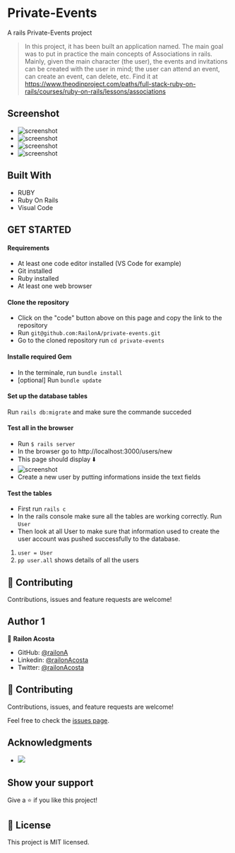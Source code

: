 
# Private-Events
A rails Private-Events project
> In this project, it has been built an application named. The main goal was to put in practice the main concepts of Associations in rails. Mainly, given the main character (the user), the events and invitations can be created with the user in mind; the user can attend an event, can create an event, can delete, etc. Find it at https://www.theodinproject.com/paths/full-stack-ruby-on-rails/courses/ruby-on-rails/lessons/associations

## Screenshot
- ![screenshot](./app/assets/images/new_user.png)
- ![screenshot](./app/assets/images/list_of_events.png)
- ![screenshot](./app/assets/images/list_of_users.png)
- ![screenshot](./app/assets/images/events_attended.png)


## Built With
- RUBY
- Ruby On Rails
- Visual Code
## GET STARTED
#### Requirements
- At least one code editor installed (VS Code for example)
- Git installed
- Ruby installed
- At least one web browser
#### Clone the repository
- Click on the "code" button above on this page and copy the link to the repository
- Run `git@github.com:RailonA/private-events.git`
- Go to the cloned repository run `cd private-events`
#### Installe required Gem
- In the terminale, run `bundle install`
- [optional] Run `bundle update`
#### Set up the database tables
Run `rails db:migrate` and make sure the commande succeded
#### Test all in the browser
- Run `$ rails server`
- In the browser go to http://localhost:3000/users/new
- This page should display :arrow_down:
- ![screenshot](./app/assets/images/new_user.png)
- Create a new user by putting informations inside the text fields
#### Test the tables
- First run `rails c`
- In the rails console make sure all the tables are working correctly. Run `User`
- Then look at all User to make sure that information used to create the user account was pushed successfully to the database.
1. `user = User`
2. `pp user.all` shows details of all the users
## :handshake: Contributing
Contributions, issues and feature requests are welcome!
## Author 1
:bust_in_silhouette: **Railon Acosta**
- GitHub: [@railonA](https://github.com/RailonA)
- Linkedin: [@railonAcosta](https://www.linkedin.com/in/railon-acosta-81265180/)
- Twitter: [@railonAcosta](https://twitter.com/RailonAcosta)


## 🤝 Contributing

Contributions, issues, and feature requests are welcome!

Feel free to check the [issues page](https://github.com/RailonA/private-events/issues).

## Acknowledgments

-  ![](https://img.shields.io/badge/Microverse-blueviolet)


## Show your support

Give a ⭐️ if you like this project!

## 📝 License

This project is MIT licensed.